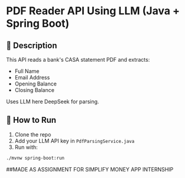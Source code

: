 # PDF Reader API Using LLM (Java + Spring Boot)

## 📄 Description
This API reads a bank's CASA statement PDF and extracts:
- Full Name
- Email Address
- Opening Balance
- Closing Balance

Uses LLM here DeepSeek for parsing.

## 🚀 How to Run

1. Clone the repo
2. Add your LLM API key in `PdfParsingService.java`
3. Run with:
```bash
./mvnw spring-boot:run
```
##MADE AS ASSIGNMENT FOR SIMPLIFY MONEY APP INTERNSHIP
